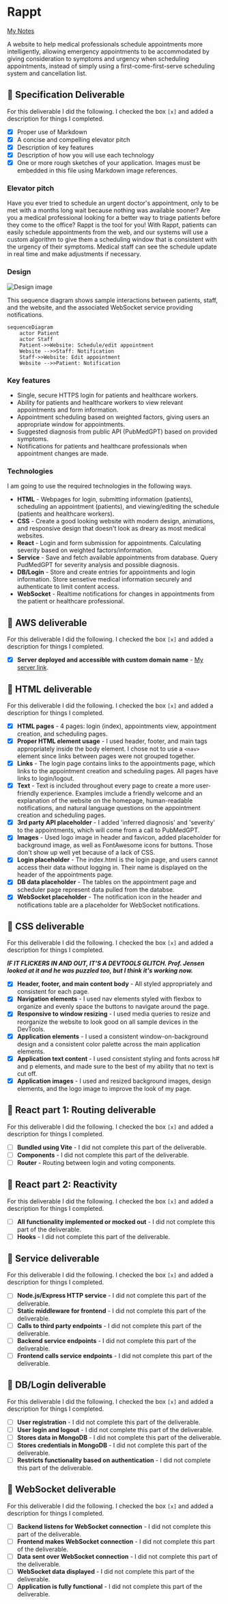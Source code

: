 # Rappt

[My Notes](notes.md)

A website to help medical professionals schedule appointments more intelligently, allowing emergency appointments to be accommodated by giving consideration to symptoms and urgency when scheduling appointments, instead of simply using a first-come-first-serve scheduling system and cancellation list.

## 🚀 Specification Deliverable

For this deliverable I did the following. I checked the box `[x]` and added a description for things I completed.

- [x] Proper use of Markdown
- [x] A concise and compelling elevator pitch
- [x] Description of key features
- [x] Description of how you will use each technology
- [x] One or more rough sketches of your application. Images must be embedded in this file using Markdown image references.

### Elevator pitch

Have you ever tried to schedule an urgent doctor's appointment, only to be met with a months long wait because nothing was available sooner? Are you a medical professional looking for a better way to triage patients before they come to the office? Rappt is the tool for you! With Rappt, patients can easily schedule appointments from the web, and our systems will use a custom algorithm to give them a scheduling window that is consistent with the urgency of their symptoms. Medical staff can see the schedule update in real time and make adjustments if necessary.

### Design

![Design image](design.jpg)

This sequence diagram shows sample interactions between patients, staff, and the website, and the associated WebSocket service providing notifications.

```mermaid
sequenceDiagram
    actor Patient
    actor Staff
    Patient->>Website: Schedule/edit appointment
    Website -->>Staff: Notification
    Staff->>Website: Edit appointment
    Website -->>Patient: Notification
```

### Key features

- Single, secure HTTPS login for patients and healthcare workers.
- Ability for patients and healthcare workers to view relevant appointments and form information.
- Appointment scheduling based on weighted factors, giving users an appropriate window for appointments.
- Suggested diagnosis from public API (PubMedGPT) based on provided symptoms.
- Notifications for patients and healthcare professionals when appointment changes are made.

### Technologies

I am going to use the required technologies in the following ways.

- **HTML** - Webpages for login, submitting information (patients), scheduling an appointment (patients), and viewing/editing the schedule (patients and healthcare workers).
- **CSS** - Create a good looking website with modern design, animations, and responsive design that doesn't look as dreary as most medical websites.
- **React** - Login and form submission for appointments. Calculating severity based on weighted factors/information.
- **Service** - Save and fetch available appointments from database. Query PudMedGPT for severity analysis and possible diagnosis.
- **DB/Login** - Store and create entries for appointments and login information. Store sensetive medical information securely and authenticate to limit content access.
- **WebSocket** - Realtime notifications for changes in appointments from the patient or healthcare professional.

## 🚀 AWS deliverable

For this deliverable I did the following. I checked the box `[x]` and added a description for things I completed.

- [x] **Server deployed and accessible with custom domain name** - [My server link](https://rappt.click).

## 🚀 HTML deliverable

For this deliverable I did the following. I checked the box `[x]` and added a description for things I completed.

- [x] **HTML pages** - 4 pages: login (index), appointments view, appointment creation, and scheduling pages.
- [x] **Proper HTML element usage** - I used header, footer, and main tags appropriately inside the body element. I chose not to use a `<nav>` element since links between pages were not grouped together.
- [x] **Links** - The login page contains links to the appointments page, which links to the appointment creation and scheduling pages. All pages have links to login/logout.
- [x] **Text** - Text is included throughout every page to create a more user-friendly experience. Examples imclude a friendly welcome and an explanation of the website on the homepage, human-readable notifications, and natural language questions on the appointment creation and scheduling pages.
- [x] **3rd party API placeholder** - I added 'inferred diagnosis' and 'severity' to the appointments, which will come from a call to PubMedGPT.
- [X] **Images** - Used logo image in header and favicon, added placeholder for background image, as well as FontAwesome icons for buttons. Those don't show up well yet because of a lack of CSS. 
- [x] **Login placeholder** - The index.html is the login page, and users cannot access their data without logging in. Their name is displayed on the header of the appointments page.
- [x] **DB data placeholder** - The tables on the appointment page and scheduler page represent data pulled from the databse.
- [x] **WebSocket placeholder** - The notification icon in the header and notifications table are a placeholder for WebSocket notifications.

## 🚀 CSS deliverable

For this deliverable I did the following. I checked the box `[x]` and added a description for things I completed.

***IF IT FLICKERS IN AND OUT, IT'S A DEVTOOLS GLITCH. Prof. Jensen looked at it and he was puzzled too, but I think it's working now.***

- [x] **Header, footer, and main content body** - All styled appropriately and consistent for each page.
- [x] **Navigation elements** - I used nav elements styled with flexbox to organize and evenly space the buttons to navigate around the page.
- [x] **Responsive to window resizing** - I used media queries to resize and reorganize the website to look good on all sample devices in the DevTools.
- [x] **Application elements** - I used a consistent window-on-background design and a consistent color palette across the main application elements.
- [x] **Application text content** - I used consistent styling and fonts across h# and p elements, and made sure to the best of my ability that no text is cut off.
- [X] **Application images** - I used and resized background images, design elements, and the logo image to improve the look of my page.

## 🚀 React part 1: Routing deliverable

For this deliverable I did the following. I checked the box `[x]` and added a description for things I completed.

- [ ] **Bundled using Vite** - I did not complete this part of the deliverable.
- [ ] **Components** - I did not complete this part of the deliverable.
- [ ] **Router** - Routing between login and voting components.

## 🚀 React part 2: Reactivity

For this deliverable I did the following. I checked the box `[x]` and added a description for things I completed.

- [ ] **All functionality implemented or mocked out** - I did not complete this part of the deliverable.
- [ ] **Hooks** - I did not complete this part of the deliverable.

## 🚀 Service deliverable

For this deliverable I did the following. I checked the box `[x]` and added a description for things I completed.

- [ ] **Node.js/Express HTTP service** - I did not complete this part of the deliverable.
- [ ] **Static middleware for frontend** - I did not complete this part of the deliverable.
- [ ] **Calls to third party endpoints** - I did not complete this part of the deliverable.
- [ ] **Backend service endpoints** - I did not complete this part of the deliverable.
- [ ] **Frontend calls service endpoints** - I did not complete this part of the deliverable.

## 🚀 DB/Login deliverable

For this deliverable I did the following. I checked the box `[x]` and added a description for things I completed.

- [ ] **User registration** - I did not complete this part of the deliverable.
- [ ] **User login and logout** - I did not complete this part of the deliverable.
- [ ] **Stores data in MongoDB** - I did not complete this part of the deliverable.
- [ ] **Stores credentials in MongoDB** - I did not complete this part of the deliverable.
- [ ] **Restricts functionality based on authentication** - I did not complete this part of the deliverable.

## 🚀 WebSocket deliverable

For this deliverable I did the following. I checked the box `[x]` and added a description for things I completed.

- [ ] **Backend listens for WebSocket connection** - I did not complete this part of the deliverable.
- [ ] **Frontend makes WebSocket connection** - I did not complete this part of the deliverable.
- [ ] **Data sent over WebSocket connection** - I did not complete this part of the deliverable.
- [ ] **WebSocket data displayed** - I did not complete this part of the deliverable.
- [ ] **Application is fully functional** - I did not complete this part of the deliverable.
